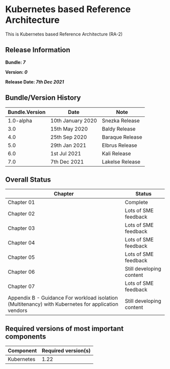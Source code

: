 # Kubernetes based Reference Architecture

This is Kubernetes based Reference Architecture (RA-2)

## Release Information

**Bundle: _7_**

**Version: _0_**

**Release Date: _7th Dec 2021_**

## Bundle/Version History

| Bundle.Version    | Date              | Note
| ---               | ---               | ---               |
| 1.0-alpha         | 10th January 2020 | Snezka Release    |
| 3.0               | 15th May 2020     | Baldy Release     |
| 4.0               | 25th Sep 2020     | Baraque Release   |
| 5.0               | 29th Jan 2021     | Elbrus Release    |
| 6.0               | 1st Jul 2021      | Kali Release      |
| 7.0               | 7th Dec 2021      | Lakelse Release   |

## Overall Status

| Chapter | Status |
| --- | --- |
| Chapter 01 | Complete |
| Chapter 02 | Lots of SME feedback |
| Chapter 03 | Lots of SME feedback |
| Chapter 04 | Lots of SME feedback |
| Chapter 05 | Lots of SME feedback |
| Chapter 06 | Still developing content |
| Chapter 07 | Lots of SME feedback |
| Appendix B - Guidance For workload isolation (Multitenancy) with Kubernetes for application vendors | Still developing content |

## Required versions of most important components

| Component  | Required version(s) |
| -----------|---------------------|
| Kubernetes | 1.22                |
